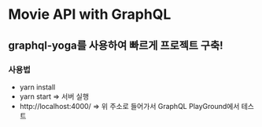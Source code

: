 # Movie API with GraphQL

## graphql-yoga를 사용하여 빠르게 프로젝트 구축!

### 사용법
- yarn install
- yarn start
=> 서버 실행 
- http://localhost:4000/ 
=> 위 주소로 들어가서 GraphQL PlayGround에서 테스트